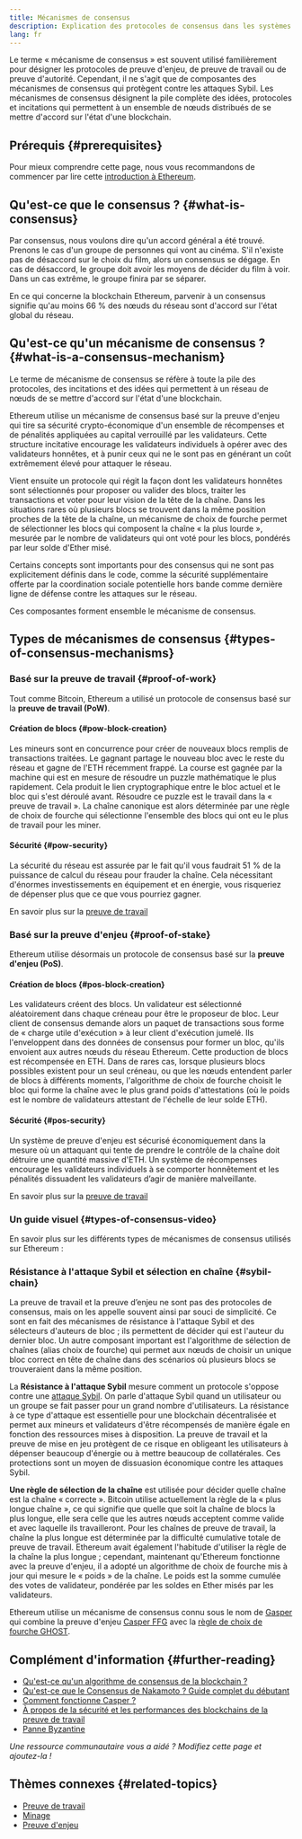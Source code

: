 ```yaml
---
title: Mécanismes de consensus
description: Explication des protocoles de consensus dans les systèmes distribués et du rôle qu'ils jouent dans Ethereum.
lang: fr
---
```


Le terme « mécanisme de consensus » est souvent utilisé familièrement pour désigner les protocoles de preuve d'enjeu, de preuve de travail ou de preuve d'autorité. Cependant, il ne s'agit que de composantes des mécanismes de consensus qui protègent contre les attaques Sybil. Les mécanismes de consensus désignent la pile complète des idées, protocoles et incitations qui permettent à un ensemble de nœuds distribués de se mettre d'accord sur l'état d'une blockchain.

## Prérequis \{#prerequisites}

Pour mieux comprendre cette page, nous vous recommandons de commencer par lire cette [introduction à Ethereum](/developers/docs/intro-to-ethereum/).

## Qu'est-ce que le consensus ? \{#what-is-consensus}

Par consensus, nous voulons dire qu'un accord général a été trouvé. Prenons le cas d'un groupe de personnes qui vont au cinéma. S'il n'existe pas de désaccord sur le choix du film, alors un consensus se dégage. En cas de désaccord, le groupe doit avoir les moyens de décider du film à voir. Dans un cas extrême, le groupe finira par se séparer.

En ce qui concerne la blockchain Ethereum, parvenir à un consensus signifie qu'au moins 66 % des nœuds du réseau sont d'accord sur l'état global du réseau.

## Qu'est-ce qu'un mécanisme de consensus ? \{#what-is-a-consensus-mechanism}

Le terme de mécanisme de consensus se réfère à toute la pile des protocoles, des incitations et des idées qui permettent à un réseau de nœuds de se mettre d'accord sur l'état d'une blockchain.

Ethereum utilise un mécanisme de consensus basé sur la preuve d'enjeu qui tire sa sécurité crypto-économique d'un ensemble de récompenses et de pénalités appliquées au capital verrouillé par les validateurs. Cette structure incitative encourage les validateurs individuels à opérer avec des validateurs honnêtes, et à punir ceux qui ne le sont pas en générant un coût extrêmement élevé pour attaquer le réseau.

Vient ensuite un protocole qui régit la façon dont les validateurs honnêtes sont sélectionnés pour proposer ou valider des blocs, traiter les transactions et voter pour leur vision de la tête de la chaîne. Dans les situations rares où plusieurs blocs se trouvent dans la même position proches de la tête de la chaîne, un mécanisme de choix de fourche permet de sélectionner les blocs qui composent la chaîne « la plus lourde », mesurée par le nombre de validateurs qui ont voté pour les blocs, pondérés par leur solde d'Ether misé.

Certains concepts sont importants pour des consensus qui ne sont pas explicitement définis dans le code, comme la sécurité supplémentaire offerte par la coordination sociale potentielle hors bande comme dernière ligne de défense contre les attaques sur le réseau.

Ces composantes forment ensemble le mécanisme de consensus.

## Types de mécanismes de consensus \{#types-of-consensus-mechanisms}

### Basé sur la preuve de travail \{#proof-of-work}

Tout comme Bitcoin, Ethereum a utilisé un protocole de consensus basé sur la **preuve de travail (PoW)**.

#### Création de blocs \{#pow-block-creation}

Les mineurs sont en concurrence pour créer de nouveaux blocs remplis de transactions traitées. Le gagnant partage le nouveau bloc avec le reste du réseau et gagne de l'ETH récemment frappé. La course est gagnée par la machine qui est en mesure de résoudre un puzzle mathématique le plus rapidement. Cela produit le lien cryptographique entre le bloc actuel et le bloc qui s'est déroulé avant. Résoudre ce puzzle est le travail dans la « preuve de travail ». La chaîne canonique est alors déterminée par une règle de choix de fourche qui sélectionne l'ensemble des blocs qui ont eu le plus de travail pour les miner.

#### Sécurité \{#pow-security}

La sécurité du réseau est assurée par le fait qu'il vous faudrait 51 % de la puissance de calcul du réseau pour frauder la chaîne. Cela nécessitant d'énormes investissements en équipement et en énergie, vous risqueriez de dépenser plus que ce que vous pourriez gagner.

En savoir plus sur la [preuve de travail](/developers/docs/consensus-mechanisms/pow/)

### Basé sur la preuve d'enjeu \{#proof-of-stake}

Ethereum utilise désormais un protocole de consensus basé sur la **preuve d'enjeu (PoS)**.

#### Création de blocs \{#pos-block-creation}

Les validateurs créent des blocs. Un validateur est sélectionné aléatoirement dans chaque créneau pour être le proposeur de bloc. Leur client de consensus demande alors un paquet de transactions sous forme de « charge utile d'exécution » à leur client d'exécution jumelé. Ils l'enveloppent dans des données de consensus pour former un bloc, qu'ils envoient aux autres nœuds du réseau Ethereum. Cette production de blocs est récompensée en ETH. Dans de rares cas, lorsque plusieurs blocs possibles existent pour un seul créneau, ou que les nœuds entendent parler de blocs à différents moments, l'algorithme de choix de fourche choisit le bloc qui forme la chaîne avec le plus grand poids d'attestations (où le poids est le nombre de validateurs attestant de l'échelle de leur solde ETH).

#### Sécurité \{#pos-security}

Un système de preuve d'enjeu est sécurisé économiquement dans la mesure où un attaquant qui tente de prendre le contrôle de la chaîne doit détruire une quantité massive d'ETH. Un système de récompenses encourage les validateurs individuels à se comporter honnêtement et les pénalités dissuadent les validateurs d’agir de manière malveillante.

En savoir plus sur la [preuve de travail](/developers/docs/consensus-mechanisms/pos/)

### Un guide visuel \{#types-of-consensus-video}

En savoir plus sur les différents types de mécanismes de consensus utilisés sur Ethereum :

<YouTube id="ojxfbN78WFQ" />

### Résistance à l'attaque Sybil et sélection en chaîne \{#sybil-chain}

La preuve de travail et la preuve d’enjeu ne sont pas des protocoles de consensus, mais on les appelle souvent ainsi par souci de simplicité. Ce sont en fait des mécanismes de résistance à l'attaque Sybil et des sélecteurs d'auteurs de bloc ; ils permettent de décider qui est l'auteur du dernier bloc. Un autre composant important est l'algorithme de sélection de chaînes (alias choix de fourche) qui permet aux nœuds de choisir un unique bloc correct en tête de chaîne dans des scénarios où plusieurs blocs se trouveraient dans la même position.

La **Résistance à l'attaque Sybil** mesure comment un protocole s'oppose contre une [attaque Sybil](https://wikipedia.org/wiki/Sybil_attack). On parle d'attaque Sybil quand un utilisateur ou un groupe se fait passer pour un grand nombre d'utilisateurs. La résistance à ce type d'attaque est essentielle pour une blockchain décentralisée et permet aux mineurs et validateurs d'être récompensés de manière égale en fonction des ressources mises à disposition. La preuve de travail et la preuve de mise en jeu protègent de ce risque en obligeant les utilisateurs à dépenser beaucoup d'énergie ou à mettre beaucoup de collatérales. Ces protections sont un moyen de dissuasion économique contre les attaques Sybil.

**Une règle de sélection de la chaîne** est utilisée pour décider quelle chaîne est la chaîne « correcte ». Bitcoin utilise actuellement la règle de la « plus longue chaîne », ce qui signifie que quelle que soit la chaîne de blocs la plus longue, elle sera celle que les autres nœuds acceptent comme valide et avec laquelle ils travailleront. Pour les chaînes de preuve de travail, la chaîne la plus longue est déterminée par la difficulté cumulative totale de preuve de travail. Ethereum avait également l'habitude d'utiliser la règle de la chaîne la plus longue ; cependant, maintenant qu'Ethereum fonctionne avec la preuve d'enjeu, il a adopté un algorithme de choix de fourche mis à jour qui mesure le « poids » de la chaîne. Le poids est la somme cumulée des votes de validateur, pondérée par les soldes en Ether misés par les validateurs.

Ethereum utilise un mécanisme de consensus connu sous le nom de [Gasper](/developers/docs/consensus-mechanisms/pos/gasper/) qui combine la preuve d'enjeu [Casper FFG](https://arxiv.org/abs/1710.09437) avec la [règle de choix de fourche GHOST](https://arxiv.org/abs/2003.03052).

## Complément d'information \{#further-reading}

- [Qu'est-ce qu'un algorithme de consensus de la blockchain ?](https://academy.binance.com/en/articles/what-is-a-blockchain-consensus-algorithm)
- [Qu'est-ce que le Consensus de Nakamoto ? Guide complet du débutant](https://blockonomi.com/nakamoto-consensus/)
- [Comment fonctionne Casper ?](https://medium.com/unitychain/intro-to-casper-ffg-9ed944d98b2d)
- [À propos de la sécurité et les performances des blockchains de la preuve de travail](https://eprint.iacr.org/2016/555.pdf)
- [Panne Byzantine](https://en.wikipedia.org/wiki/Byzantine_fault)

_Une ressource communautaire vous a aidé ? Modifiez cette page et ajoutez-la !_

## Thèmes connexes \{#related-topics}

- [Preuve de travail](/developers/docs/consensus-mechanisms/pow/)
- [Minage](/developers/docs/consensus-mechanisms/pow/mining/)
- [Preuve d'enjeu](/developers/docs/consensus-mechanisms/pos/)
